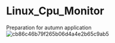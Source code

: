 # Linux_Cpu_Monitor
Preparation for autumn application
![cb86c46b79f265b06d4a4e2b65c9ab5](https://github.com/LilfunUp/Linux_Cpu_Monitor/assets/89201188/5c97685d-e205-4808-9d75-d0192c194db8)
